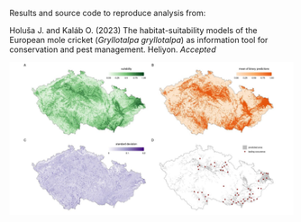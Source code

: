 Results and source code to reproduce analysis from:

Holuša J. and Kaláb O. (2023) The habitat-suitability models of the European mole cricket (_Gryllotalpa gryllotalpa_) as information tool for conservation and pest management. Heliyon. _Accepted_

![preds](results/plots/preds_100.jpeg)
